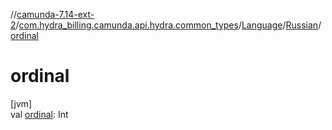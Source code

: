 //[camunda-7.14-ext-2](../../../../index.md)/[com.hydra_billing.camunda.api.hydra.common_types](../../index.md)/[Language](../index.md)/[Russian](index.md)/[ordinal](ordinal.md)

# ordinal

[jvm]\
val [ordinal](ordinal.md): Int
